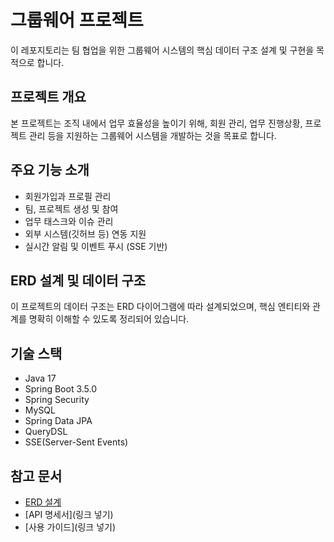 # 그룹웨어 프로젝트

이 레포지토리는 팀 협업을 위한 그룹웨어 시스템의 핵심 데이터 구조 설계 및 구현을 목적으로 합니다.

## 프로젝트 개요

본 프로젝트는 조직 내에서 업무 효율성을 높이기 위해, 회원 관리, 업무 진행상황, 프로젝트 관리 등을 지원하는 그룹웨어 시스템을 개발하는 것을 목표로 합니다.

## 주요 기능 소개

- 회원가입과 프로필 관리
- 팀, 프로젝트 생성 및 참여
- 업무 태스크와 이슈 관리
- 외부 시스템(깃허브 등) 연동 지원
- 실시간 알림 및 이벤트 푸시 (SSE 기반)

## ERD 설계 및 데이터 구조

이 프로젝트의 데이터 구조는 ERD 다이어그램에 따라 설계되었으며, 핵심 엔티티와 관계를 명확히 이해할 수 있도록 정리되어 있습니다.

## 기술 스택

- Java 17
- Spring Boot 3.5.0
- Spring Security
- MySQL
- Spring Data JPA
- QueryDSL
- SSE(Server-Sent Events)

## 참고 문서

- [ERD 설계](https://velog.io/@no-oneho/%EC%9D%BC%EC%B9%9C-IlChin-%EC%8B%9C%EC%8A%A4%ED%85%9C-%EA%B0%9C%EB%B0%9C%EA%B8%B0-2-ERD%EC%84%A4%EA%B3%84)
- [API 명세서](링크 넣기)
- [사용 가이드](링크 넣기)
